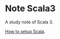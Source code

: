 # Note Scala3

A study note of Scala 3.

[How to setup Scala](https://jacobbishopxy.github.io/docs/2021-8-17-scala3/).
